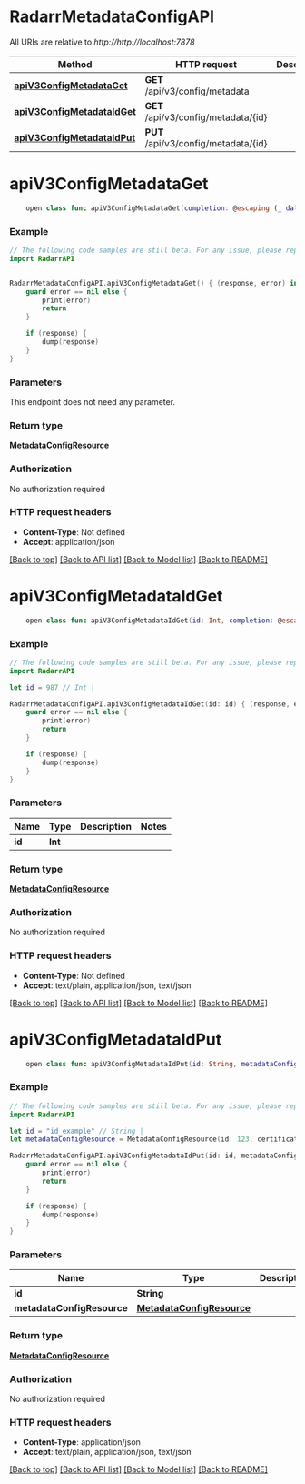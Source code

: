 # RadarrMetadataConfigAPI

All URIs are relative to *http://http://localhost:7878*

Method | HTTP request | Description
------------- | ------------- | -------------
[**apiV3ConfigMetadataGet**](RadarrMetadataConfigAPI.md#apiv3configmetadataget) | **GET** /api/v3/config/metadata | 
[**apiV3ConfigMetadataIdGet**](RadarrMetadataConfigAPI.md#apiv3configmetadataidget) | **GET** /api/v3/config/metadata/{id} | 
[**apiV3ConfigMetadataIdPut**](RadarrMetadataConfigAPI.md#apiv3configmetadataidput) | **PUT** /api/v3/config/metadata/{id} | 


# **apiV3ConfigMetadataGet**
```swift
    open class func apiV3ConfigMetadataGet(completion: @escaping (_ data: MetadataConfigResource?, _ error: Error?) -> Void)
```



### Example
```swift
// The following code samples are still beta. For any issue, please report via http://github.com/OpenAPITools/openapi-generator/issues/new
import RadarrAPI


RadarrMetadataConfigAPI.apiV3ConfigMetadataGet() { (response, error) in
    guard error == nil else {
        print(error)
        return
    }

    if (response) {
        dump(response)
    }
}
```

### Parameters
This endpoint does not need any parameter.

### Return type

[**MetadataConfigResource**](MetadataConfigResource.md)

### Authorization

No authorization required

### HTTP request headers

 - **Content-Type**: Not defined
 - **Accept**: application/json

[[Back to top]](#) [[Back to API list]](../README.md#documentation-for-api-endpoints) [[Back to Model list]](../README.md#documentation-for-models) [[Back to README]](../README.md)

# **apiV3ConfigMetadataIdGet**
```swift
    open class func apiV3ConfigMetadataIdGet(id: Int, completion: @escaping (_ data: MetadataConfigResource?, _ error: Error?) -> Void)
```



### Example
```swift
// The following code samples are still beta. For any issue, please report via http://github.com/OpenAPITools/openapi-generator/issues/new
import RadarrAPI

let id = 987 // Int | 

RadarrMetadataConfigAPI.apiV3ConfigMetadataIdGet(id: id) { (response, error) in
    guard error == nil else {
        print(error)
        return
    }

    if (response) {
        dump(response)
    }
}
```

### Parameters

Name | Type | Description  | Notes
------------- | ------------- | ------------- | -------------
 **id** | **Int** |  | 

### Return type

[**MetadataConfigResource**](MetadataConfigResource.md)

### Authorization

No authorization required

### HTTP request headers

 - **Content-Type**: Not defined
 - **Accept**: text/plain, application/json, text/json

[[Back to top]](#) [[Back to API list]](../README.md#documentation-for-api-endpoints) [[Back to Model list]](../README.md#documentation-for-models) [[Back to README]](../README.md)

# **apiV3ConfigMetadataIdPut**
```swift
    open class func apiV3ConfigMetadataIdPut(id: String, metadataConfigResource: MetadataConfigResource? = nil, completion: @escaping (_ data: MetadataConfigResource?, _ error: Error?) -> Void)
```



### Example
```swift
// The following code samples are still beta. For any issue, please report via http://github.com/OpenAPITools/openapi-generator/issues/new
import RadarrAPI

let id = "id_example" // String | 
let metadataConfigResource = MetadataConfigResource(id: 123, certificationCountry: TMDbCountryCode()) // MetadataConfigResource |  (optional)

RadarrMetadataConfigAPI.apiV3ConfigMetadataIdPut(id: id, metadataConfigResource: metadataConfigResource) { (response, error) in
    guard error == nil else {
        print(error)
        return
    }

    if (response) {
        dump(response)
    }
}
```

### Parameters

Name | Type | Description  | Notes
------------- | ------------- | ------------- | -------------
 **id** | **String** |  | 
 **metadataConfigResource** | [**MetadataConfigResource**](MetadataConfigResource.md) |  | [optional] 

### Return type

[**MetadataConfigResource**](MetadataConfigResource.md)

### Authorization

No authorization required

### HTTP request headers

 - **Content-Type**: application/json
 - **Accept**: text/plain, application/json, text/json

[[Back to top]](#) [[Back to API list]](../README.md#documentation-for-api-endpoints) [[Back to Model list]](../README.md#documentation-for-models) [[Back to README]](../README.md)

